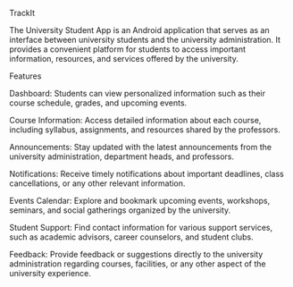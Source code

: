 TrackIt 

The University Student App is an Android application that serves as an interface between university students and the university administration. It provides a convenient platform for students to access important information, resources, and services offered by the university.

Features


Dashboard: Students can view personalized information such as their course schedule, grades, and upcoming events.

Course Information: Access detailed information about each course, including syllabus, assignments, and resources shared by the professors.

Announcements: Stay updated with the latest announcements from the university administration, department heads, and professors.

Notifications: Receive timely notifications about important deadlines, class cancellations, or any other relevant information.

Events Calendar: Explore and bookmark upcoming events, workshops, seminars, and social gatherings organized by the university.

Student Support: Find contact information for various support services, such as academic advisors, career counselors, and student clubs.

Feedback: Provide feedback or suggestions directly to the university administration regarding courses, facilities, or any other aspect of the university experience.
